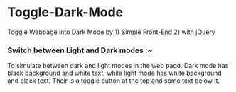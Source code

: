 # Toggle-Dark-Mode
Toggle Webpage into Dark Mode by 1) Simple Front-End 2) with jQuery

### Switch between Light and Dark modes :~
To simulate between dark and light modes in the web page. 
Dark mode has black background and white text, while light mode has white background and black text.
Their is a toggle button at the top and some text below it.
